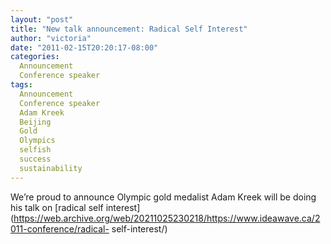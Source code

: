 ```yaml
---
layout: "post"
title: "New talk announcement: Radical Self Interest"
author: "victoria"
date: "2011-02-15T20:20:17-08:00"
categories:
  Announcement
  Conference speaker
tags: 
  Announcement
  Conference speaker
  Adam Kreek
  Beijing
  Gold
  Olympics
  selfish
  success
  sustainability
---
```


We’re proud to announce Olympic gold medalist Adam Kreek will be doing his
talk on [radical self
interest](https://web.archive.org/web/20211025230218/https://www.ideawave.ca/2011-conference/radical-
self-interest/)


[//]: # (Retrieved from https://web.archive.org/web/20210928100705/https://www.ideawave.ca/new-talk-announcement-radical-self-interest/)